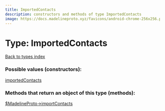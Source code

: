 ```yaml
---
title: ImportedContacts
description: constructors and methods of type ImportedContacts
image: https://docs.madelineproto.xyz/favicons/android-chrome-256x256.png
---
```

# Type: ImportedContacts  
[Back to types index](index.md)



### Possible values (constructors):

[importedContacts](../constructors/importedContacts.md)  



### Methods that return an object of this type (methods):

[$MadelineProto->importContacts](../methods/importContacts.md)  



